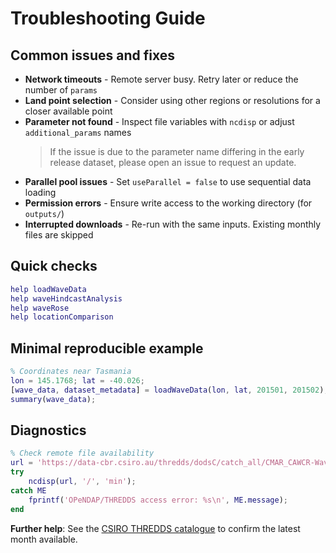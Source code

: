 # Troubleshooting Guide

## Common issues and fixes

- **Network timeouts** - Remote server busy. Retry later or reduce the number of `params`
- **Land point selection** - Consider using other regions or resolutions for a closer available point
- **Parameter not found** - Inspect file variables with `ncdisp` or adjust `additional_params` names
  > If the issue is due to the parameter name differing in the early release dataset, please open an issue to request an update.
- **Parallel pool issues** - Set `useParallel = false` to use sequential data loading
- **Permission errors** - Ensure write access to the working directory (for `outputs/`)
- **Interrupted downloads** - Re-run with the same inputs. Existing monthly files are skipped

## Quick checks

```matlab
help loadWaveData
help waveHindcastAnalysis
help waveRose
help locationComparison
```

## Minimal reproducible example

```matlab
% Coordinates near Tasmania
lon = 145.1768; lat = -40.026;
[wave_data, dataset_metadata] = loadWaveData(lon, lat, 201501, 201502);
summary(wave_data);
```

## Diagnostics

```matlab
% Check remote file availability
url = 'https://data-cbr.csiro.au/thredds/dodsC/catch_all/CMAR_CAWCR-Wave_archive/CAWCR_Wave_Hindcast_aggregate/gridded/ww3.aus_4m.202508.nc';
try
    ncdisp(url, '/', 'min');
catch ME
    fprintf('OPeNDAP/THREDDS access error: %s\n', ME.message);
end
```

**Further help**: See the [CSIRO THREDDS catalogue](https://data-cbr.csiro.au/thredds/catalog/catch_all/CMAR_CAWCR-Wave_archive/CAWCR_Wave_Hindcast_aggregate/gridded/catalog.html) to confirm the latest month available.
